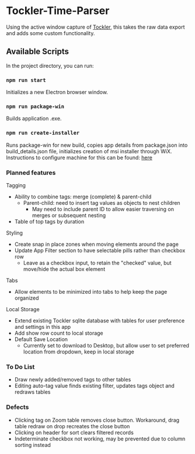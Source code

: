 # Tockler-Time-Parser

Using the active window capture of [Tockler](https://maygo.github.io/tockler/), this takes the raw data export and adds some custom functionality.

## Available Scripts

In the project directory, you can run:

### `npm run start`

Initializes a new Electron browser window.

### `npm run package-win`

Builds application .exe.

### `npm run create-installer`

Runs package-win for new build, copies app details from package.json into build_details.json file, initializes creation of msi installer through WiX. Instructions to configure machine for this can be found: [here](https://ourcodeworld.com/articles/read/927/how-to-create-a-msi-installer-in-windows-for-an-electron-framework-application)

### Planned features

Tagging

- Ability to combine tags: merge (complete) & parent-child
  - Parent-child: need to insert tag values as objects to nest children
    - May need to include parent ID to allow easier traversing on merges or subsequent nesting
- Table of top tags by duration

Styling

- Create snap in place zones when moving elements around the page
- Update App Filter section to have selectable pills rather than checkbox row
  - Leave as a checkbox input, to retain the "checked" value, but move/hide the actual box element

Tabs

- Allow elements to be minimized into tabs to help keep the page organized

Local Storage

- Extend existing Tockler sqlite database with tables for user preference and settings in this app
- Add show row count to local storage
- Default Save Location
  - Currently set to download to Desktop, but allow user to set preferred location from dropdown, keep in local storage

### To Do List

- Draw newly added/removed tags to other tables
- Editing auto-tag value finds existing filter, updates tags object and redraws tables

### Defects

- Clicking tag on Zoom table removes close button. Workaround, drag table redraw on drop recreates the close button
- Clicking on header for sort clears filtered records
- Indeterminate checkbox not working, may be prevented due to column sorting instead
